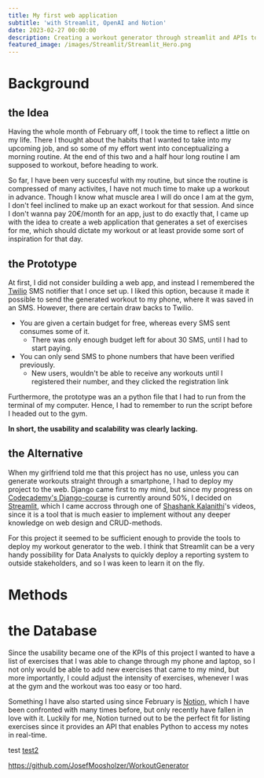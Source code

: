 ```yaml
---
title: My first web application
subtitle: 'with Streamlit, OpenAI and Notion'
date: 2023-02-27 00:00:00
description: Creating a workout generator through streamlit and APIs to OpenAI and Notion
featured_image: /images/Streamlit/Streamlit_Hero.png
---
```


# Background
## the Idea
Having the whole month of February off, I took the time to reflect a little on my life. There I thought about the habits that I wanted to take into my upcoming job, and so some of my effort went into conceptualizing a morning routine. At the end of this two and a half hour long routine I am supposed to workout, before heading to work.

So far, I have been very succesful with my routine, but since the routine is compressed of many activites, I have not much time to make up a workout in advance. Though I know what muscle area I will do once I am at the gym, I don't feel inclined to make up an exact workout for that session. And since I don't wanna pay 20€/month for an app, just to do exactly that, I came up with the idea to create a web application that generates a set of exercises for me, which should dictate my workout or at least provide some sort of inspiration for that day.

## the Prototype
At first, I did not consider building a web app, and instead I remembered the [Twilio](https://www.twilio.com/) SMS notifier that I once set up. I liked this option, because it made it possible to send the generated workout to my phone, where it was saved in an SMS. However, there are certain draw backs to Twilio.
- You are given a certain budget for free, whereas every SMS sent consumes some of it.
    - There was only enough budget left for about 30 SMS, until I had to start paying.
- You can only send SMS to phone numbers that have been verified previously.
    - New users, wouldn't be able to receive any workouts until I registered their number, and they clicked the registration link

Furthermore, the prototype was an a python file that I had to run from the terminal of my computer. Hence, I had to remember to run the script before I headed out to the gym.

**In short, the usability and scalability was clearly lacking.**

## the Alternative
When my girlfriend told me that this project has no use, unless you can generate workouts straight through a smartphone, I had to deploy my project to the web. Django came first to my mind, but since my progress on [Codecademy's Django-course](https://www.codecademy.com/learn/paths/build-python-web-apps-with-django) is currently around 50%, I decided on [Streamlit](https://streamlit.io/), which I came accross through one of [Shashank Kalanithi](https://www.youtube.com/@ShashankData)'s videos, since it is a tool that is much easier to implement without any deeper knowledge on web design and CRUD-methods.

For this project it seemed to be sufficient enough to provide the tools to deploy my workout generator to the web. I think that Streamlit can be a very handy possibility for Data Analysts to quickly deploy a reporting system to outside stakeholders, and so I was keen to learn it on the fly.

# Methods
# the Database
Since the usability became one of the KPIs of this project I wanted to have a list of exercises that I was able to change through my phone and laptop, so I not only would be able to add new exercises that came to my mind, but more importantly, I could adjust the intensity of exercises, whenever I was at the gym and the workout was too easy or too hard.

Something I have also started using since February is [Notion](https://notion.so), which I have been confronted with many times before, but only recently have fallen in love with it. Luckily for me, Notion turned out to be the perfect fit for listing exercises since it provides an API that enables Python to access my notes in real-time.

<a id='the-idea'>test</a>
<a href="#the-idea">test2</a>


https://github.com/JosefMoosholzer/WorkoutGenerator
